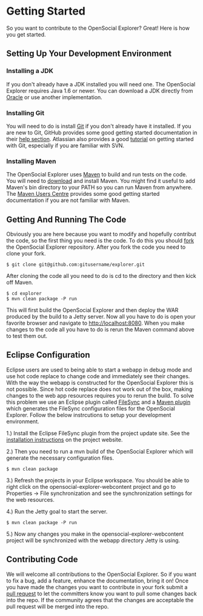 <!--
 * Licensed to the Apache Software Foundation (ASF) under one
 * or more contributor license agreements.  See the NOTICE file
 * distributed with this work for additional information
 * regarding copyright ownership.  The ASF licenses this file
 * to you under the Apache License, Version 2.0 (the
 * "License"); you may not use this file except in compliance
 * with the License.  You may obtain a copy of the License at
 *
 *   http://www.apache.org/licenses/LICENSE-2.0
 *
 * Unless required by applicable law or agreed to in writing,
 * software distributed under the License is distributed on an
 * "AS IS" BASIS, WITHOUT WARRANTIES OR CONDITIONS OF ANY
 * KIND, either express or implied.  See the License for the
 * specific language governing permissions and limitations
 * under the License.
-->
Getting Started
====================

So you want to contribute to the OpenSocial Explorer? Great!  Here is how you get started.

Setting Up Your Development Environment
---------------------

### Installing a JDK
If you don't already have a JDK installed you will need one.  The OpenSocial Explorer requires Java 1.6 or newer.  You can download a JDK directly from [Oracle](http://www.oracle.com/technetwork/java/javase/downloads/index.html) or use another implementation.

### Installing Git 
You will need to do is install [Git](http://git-scm.com/) if you don't already have it installed.  If you are new to Git, GitHub provides some good getting started documentation in their [help section](https://help.github.com/).  Atlassian also provides a good [tutorial](http://atlassian.com/git/) on getting started with Git, especially if you are familiar with SVN.

### Installing Maven
The OpenSocial Explorer uses [Maven](http://maven.apache.org/) to build and run tests on the code.  You will need to [download](http://maven.apache.org/download.cgi) and install Maven.  You might find it useful to add Maven's bin directory to your PATH so you can run Maven from anywhere.  The [Maven Users Centre](http://maven.apache.org/users/index.html) provides some good getting started documentation if you are not familiar with Maven.

Getting And Running The Code
---------------------

Obviously you are here because you want to modify and hopefully contribut the code, so the first thing you need is the code. To do this you should [fork](https://help.github.com/articles/fork-a-repo) the OpenSocial Explorer repository.  After you fork the code you need to clone your fork.

    $ git clone git@github.com:gitusername/explorer.git

 After cloning the code all you need to do is cd to the directory and then kick off Maven.

    $ cd explorer
    $ mvn clean package -P run

 This will first build the OpenSocial Explorer and then deploy the WAR produced by the build to a Jetty server.  Now all you have to do is open your favorite browser and navigate to [http://localhost:8080](http://localhost:8080).  When you make changes to the code all you have to do is rerun the Maven command above to test them out.


Eclipse Configuration
---------------------

Eclipse users are used to being able to start a webapp in debug mode and use hot code replace to change code and immediately see their changes.  With the way the webapp is constructed for the OpenSocial Explorer this is not possible.  Since hot code replace does not work out of the box, making changes to the web app resources requires you to rerun the build.  To solve this problem we use an Eclipse plugin called [FileSync](http://andrei.gmxhome.de/filesync/index.html) and a [Maven plugin](http://mavenfilesync.googlecode.com/svn/trunk/maven-filesync-plugin/site/index.html) which generates the FileSync configuration files for the OpenSocial Explorer.  Follow the below instrcutions to setup your development environment.

1.)  Install the Eclipse FileSync plugin from the project update site.  See the [installation instructions](http://andrei.gmxhome.de/filesync/index.html) on the project website.

2.)  Then you need to run a mvn build of the OpenSocial Explorer which will generate the necessary configuration files.


    $ mvn clean package


3.)  Refresh the projects in your Eclipse workspace.  You should be able to right click on the opensocial-explorer-webcontent project and go to Properties -> File synchronization and see the synchronization settings for the web resources.

4.)  Run the Jetty goal to start the server.


    $ mvn clean package -P run


5.)  Now any changes you make in the opensocial-explorer-webcontent project will be synchronized with the webapp directory Jetty is using.


 Contributing Code
---------------------

 We will welcome all contributions to the OpenSocial Explorer.  So if you want to fix a bug, add a feature, enhance the documentation, bring it on!  Once you have made the changes you want to contribute in your fork submit a [pull request](https://help.github.com/articles/using-pull-requests) to let the committers know you want to pull some changes back into the repo.  If the community agrees that the changes are acceptable the pull request will be merged into the repo.